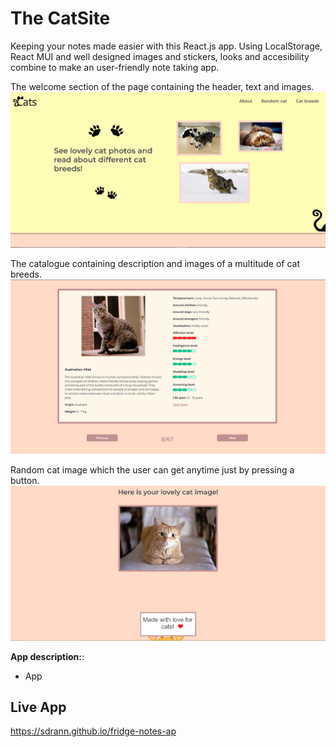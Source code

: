 # The CatSite

Keeping your notes made easier with this React.js app. 
Using LocalStorage, React MUI and well designed images and stickers, looks and accesibility combine to make an user-friendly note taking app.

The welcome section of the page containing the header, text and images.
![PROJECT IMAGE 1](catApp2.PNG)

The catalogue containing description and images of a multitude of cat breeds.
![PROJECT IMAGE 1](catApp.PNG)

Random cat image which the user can get anytime just by pressing a button.
![PROJECT IMAGE 1](catApp3.PNG)

**App description:**: 
- App

## Live App
https://sdrann.github.io/fridge-notes-ap

